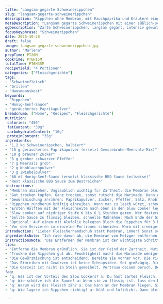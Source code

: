 ```yaml
---
title: "Langsam gegarte Schweinerippchen"
slug: "langsam-gegarte-schweinerippchen"
description: "Rippchen ohne Membran, mit Rauchpaprika und Kräutern eingerieben, in einem langsamen Garverfahren für zarte, saftige Ergebnisse. Lange Garzeit auf niedrigem Niveau für fall-off-the-bone Tenderness; schneller bei mittlerer Hitze für Biss. BBQ Sauce ersetzt teilweise durch Honig-Senf-Mix zum Herausarbeiten einer süßlich-scharfen Note. Zum Schluss optional kurz übergrillt für eine karamellisierte Oberfläche. Tipps zu Textur, Timing und Fehlerquellen inklusive."
metaDescription: "Langsam gegarte Schweinerippchen mit einer süßlich-scharfen Note und zartem Fleisch – ideal für BBQ-Abende und gesellige Runden."
ogDescription: "Zarte Schweinerippchen, langsam gegart, intensiv gewürzt und mit Honig-Senf verfeinert. Perfekt für das nächste Grillfest."
focusKeyphrase: "Schweinerippchen"
date: 2025-10-28
draft: false
image: langsam-gegarte-schweinerippchen.jpg
author: "Marlena"
prepTime: PT20M
cookTime: PT6H15M
totalTime: PT6H35M
recipeYield: "4 Portionen"
categories: ["Fleischgerichte"]
tags:
- "Schweinefleisch"
- "Grillen"
- "Hausmannskost"
keywords:
- "Rippchen"
- "Honig-Senf-Sauce"
- "geräuchertes Paprikapulver"
breadcrumb: ["Home", "Recipes", "Fleischgerichte"]
nutrition: 
 calories: "450"
 fatContent: "30g"
 carbohydrateContent: "10g"
 proteinContent: "35g"
ingredients:
- "1,2 kg Schweinerippchen, halbiert"
- "15 g geräuchertes Paprikapulver (ersetzt Gemüsebrühe-Meersalz-Mix)"
- "10 g brauner Zucker"
- "5 g grober schwarzer Pfeffer"
- "7 g Meersalz grob"
- "2 g Knoblauchpulver"
- "3 g Zwiebelpulver"
- "60 ml Honig-Senf-Sauce (ersetzt klassische BBQ Sauce teilweise)"
- "Rest klassische BBQ Sauce zum Bestreichen"
instructions:
- "Membran abziehen. Unglaublich wichtig für Zartheit; die Membran bleibt zäh und verhindert Würzaufnahme. Messer spitz ansetzen, Ecke anheben, mit Papierhandtuch greifen und langsam abziehen. Falls abreißt, wieder absetzen, nicht überhitzen und zerren."
- "Gut trocken tupfen. Ganz trocken, sonst rutscht die Marinade. Dann die Rippchen halbieren – sonst zu große Stücke für Slow Cooker, funktioniert, aber dauert länger und wird innen oft nicht so gleichmäßig."
- "Gewürzmischung anrühren: Paprikapulver, Zucker, Pfeffer, Salz, Knoblauch- und Zwiebelpulver mischen. Trockene Würzung zieht Wasser, gibt Kruste nach dem Garen im Grill. Meersalz grob verwenden, nicht zu fein."
- "Rippchen rundherum kräftig einreiben. Wenn man zu lasch würzt, schmeckt’s schwach. Nicht sparen, die Gewürze ziehen darunter durch und entwickeln Geschmack."
- "Ersten Hälften mit der Fleischseite nach oben in den Slow Cooker legen. Den Honig-Senf-Mix mit einem Pinsel großzügig verteilen, auch in Ecken und Ritzen. Die zweite Hälfte auflegen und mit der klassischen BBQ Sauce ebenso bestreichen."
- "Slow cooker auf niedriger Stufe 6 bis 6 ¼ Stunden garen. Wer festeren Biss mag, hohe Stufe, 3 ¼ bis 3 ½ Stunden reichen meist. Man merkt es am Geruch – kein starker Bratenduft sondern gedämpft süßlicher Smoke-Geruch – und an der Flexibilität des Fleisches, wenn es fast aufbricht beim vorsichtigen Drücken."
- "Sollte Sauce zu flüssig bleiben, schnelle Maßnahme: Nach Ende der Garzeit Deckel abnehmen und Hitze anheben, 15 bis 20 Minuten einkochen lassen; dickt an. Danach wieder bestreichen. Für mich unverzichtbar, wenn Sauce dick und klebrig werden soll."
- "Optional: Auf einem mit Alufolie belegten Blech die Rippchen für 3 bis 5 Minuten unter den Grill (Broiler) legen. Achtung, gut im Auge behalten – Sauce blubbert, karamelisiert und kann schnell verbrennen. Dicke, blasenbildende Einschlüsse zeigen den richtigen Zeitpunkt."
- "Vor dem Servieren in einzelne Portionen schneiden. Warm mit cremiger Cole Slaw, Maisbrot oder Ofengemüse servieren. Übrig gebliebene Rippchen in luftdichtem Behälter 3 bis 4 Tage im Kühlschrank, vor dem Verzehr kurz im Ofen aufwärmen - nicht Mikrowelle, sonst wird die Kruste matschig."
introduction: "Lieber Fleischerhandschuh statt Membran, immer! Sonst schmeckt das Endprodukt trocken und zäh, gerade bei Schweinerippchen, die langsam garen. Ich habe einige Varianten durchprobiert, meistens landet die Membran noch dran, aus Bequemlichkeit. Großer Fehler. Trockenreibe – mit geräuchertem Paprika rein – gibt Pfeffer und rauchiges Aroma, aber ohne die Membran hätte das Fleisch kaum Möglichkeit, die Gewürze aufzunehmen. Der Trick mit Honig-Senf statt BBQ Sauce hat mich zuletzt überzeugt, denn die Mischung bindet besser und gibt weniger süß, eher eine angenehme Schärfe. Slow Cooker dauert seine Zeit, aber wer das Geräusch der Blasen und den Geruch im Raum kennenlernt, versteht, wann es perfekt ist. Nicht stur auf die Uhr schauen."
ingredientsNote: "Ich rate davon ab, die Membran vom Metzger entfernen zu lassen, macht ihr selbst – ich nehm immer Küchenhandtücher zum Ziehen, sonst rutscht die Membran weg. Geräuchertes Paprikapulver habe ich gegen normalen Paprika ersetzt, und der Kopf voll mit Honig-Senf war mein Twist gegen die übliche BBQ Sauce – probiert es mal. Zucker ist wichtig, aber eher braun, der feuchte Anteil gibt eine schöne Kruste. Salz grob, damit die Gewürze beim Garen auflösen. Der Slow Cooker sollte mindestens 6 Liter fassen, sonst wird es zu eng, gerade wenn Rippchen nebeneinander liegen. Wer keinen Slow Cooker hat, Wasserbad im Ofen bei 120 Grad für längere Zeit funktioniert auch ähnlich gut."
instructionsNote: "Das Entfernen der Membran ist der wichtigste Schritt. Ohne die Zähigkeit denkt man, das Ergebnis ist besser und die Gewürze dringen durch. Trocken tupfen nicht vergessen – zu viel Feuchtigkeit verdünnt den Rub und macht’s matschig. Gewürzmischung großzügig aufnehmen lassen, lieber zu viel als zu wenig. Beim Einlegen auf die Fleischseite achten; BBQ Sauce oder Honig-Senf Mischung mit einem Pinsel auftragen, auch in die Ecken des Fleisches, sonst trocknet es aus. Garzeit ist ein Richtwert, Gefühl ist besser – Fleisch muss sich fast selbst vom Knochen lösen, aber nicht zerfallen. Broilerphase dient nur zur Krustenbildung, nicht verbrennen lassen. Nach dem Garen immer nochmal mit Sauce bestreichen, sonst wirkt es trocken. Rippchen warm servieren, kalt schmecken sie nicht halb so gut."
tips:
- "Entferne die Membran gründlich. Sie ist der Feind der Zartheit. Nutze ein Papierhandtuch, um besseren Halt zu bekommen. Bring Geduld mit, falls du sie nur teilweise abziehen kannst. Wieder absetzen, nicht zerreißen."
- "Trockne die Rippchen gut ab. Feuchtigkeit macht die Marinade weniger haftend. Halbiere die Rippchen, damit sie im Slow Cooker besser garen. Wenn sie zu groß sind, gelingt die Garung nicht gleichmäßig."
- "Die Gewürzmischung ist entscheidend. Bereite sie vorher vor. Die richtige Mischungsverhältnisse sind wichtig. Grobes Meersalz hat den Vorteil, dass es besser auflöst und eine krustige Textur gibt. Zuckermenge erhöhen, wenn nötig."
- "Das Einreiben mit Gewürzen ist keine Schnapsidee. Sei großzügig. Die Aromen ziehen dann in das Fleisch ein, besonders nach dem langsamen Garen. Weniger ist nicht mehr, hier ist mehr mehr."
- "Die Garzeit ist nicht in Stein gemeißelt. Vertraue deinem Geruch. Der süßliche Rauch ist dein Hinweis. Das Fleisch sollte fast vom Knochen fallen, aber nicht zerfallen. Teste es mit leichtem Druck."
faq:
- "q: Was ist der Vorteil des Slow Cookers? a: Du hast zartes Fleisch. Der Prozess ist einfach. Verwende weniger Flüssigkeit. Es bleibt saftig, beim Kochen viel Aroma."
- "q: Wie schütze ich die Sauce? a: Wenn sie zu flüssig ist, lass den Deckel weg. Erhöhe die Temperatur am Ende. Reduziere die Sauce, bis sie dick ist. Überprüfe oft."
- "q: Warum wird das Fleisch zäh? a: Das kann an der Membran liegen. Sie muss weg. Auch Garzeit zu kurz kann Problem sein. Teste Druck auf dem Fleisch, es soll nachgeben."
- "q: Wie lagere ich Rippchen richtig? a: Kühl und luftdicht. Dann bleiben sie frisch. 3 bis 4 Tage im Kühlschrank. Wieder aufwärmen im Ofen mehr Geschmack."

---
```


